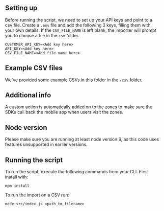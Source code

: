 ## Setting up

Before running the script, we need to set up your API keys and point to a csv file. Create a `.env` file and add the following 3 keys, filling them with your own details. If the `CSV_FILE_NAME` is left blank, the importer will prompt you to choose a file in the `csv` folder.

```
CUSTOMER_API_KEY=<Add key here>
API_KEY=<Add key here>
CSV_FILE_NAME=<Add file name here>
```

## Example CSV files

We've provided some example CSVs in this folder in the `/csv` folder.

## Additional info

A custom action is automatically added on to the zones to make sure the SDKs call back the mobile app when users visit the zones.

## Node version

Please make sure you are running at least node version 6, as this code uses features unsupported in earlier versions.

## Running the script

To run the script, execute the following commands from your CLI. First install with:

`npm install`

To run the import on a CSV run:

`node src/index.js <path_to_filename>`
